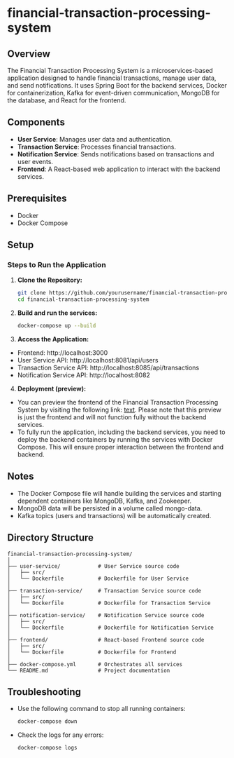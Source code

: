 # financial-transaction-processing-system

## Overview
The Financial Transaction Processing System is a microservices-based application designed to handle financial transactions, manage user data, and send notifications. It uses Spring Boot for the backend services, Docker for containerization, Kafka for event-driven communication, MongoDB for the database, and React for the frontend.

## Components
- **User Service**: Manages user data and authentication.
- **Transaction Service**: Processes financial transactions.
- **Notification Service**: Sends notifications based on transactions and user events.
- **Frontend**: A React-based web application to interact with the backend services.

## Prerequisites
- Docker
- Docker Compose

## Setup

### Steps to Run the Application

1. **Clone the Repository:**
   ```bash
   git clone https://github.com/yourusername/financial-transaction-processing-system.git
   cd financial-transaction-processing-system

2. **Build and run the services:**
   ```bash
   docker-compose up --build

3. **Access the Application:**
- Frontend: http://localhost:3000
- User Service API: http://localhost:8081/api/users
- Transaction Service API: http://localhost:8085/api/transactions
- Notification Service API: http://localhost:8082

4. **Deployment (preview):**
- You can preview the frontend of the Financial Transaction Processing System by visiting the following link: [text](https://financial-transaction-processing-system.vercel.app/). Please note that this preview is just the frontend and will not function fully without the backend services.
- To fully run the application, including the backend services, you need to deploy the backend containers by running the services with Docker Compose. This will ensure proper interaction between the frontend and backend.


## Notes

- The Docker Compose file will handle building the services and starting dependent containers like MongoDB, Kafka, and Zookeeper.
- MongoDB data will be persisted in a volume called mongo-data.
- Kafka topics (users and transactions) will be automatically created.

## Directory Structure
   ```text
   financial-transaction-processing-system/
   │
   ├── user-service/            # User Service source code
   │   ├── src/
   │   └── Dockerfile           # Dockerfile for User Service
   │
   ├── transaction-service/     # Transaction Service source code
   │   ├── src/
   │   └── Dockerfile           # Dockerfile for Transaction Service
   │
   ├── notification-service/    # Notification Service source code
   │   ├── src/
   │   └── Dockerfile           # Dockerfile for Notification Service
   │
   ├── frontend/                # React-based Frontend source code
   │   ├── src/
   │   └── Dockerfile           # Dockerfile for Frontend
   │
   ├── docker-compose.yml       # Orchestrates all services
   └── README.md                # Project documentation
   ```

## Troubleshooting

- Use the following command to stop all running containers:
   ```bash
   docker-compose down

- Check the logs for any errors:
   ```bash
   docker-compose logs

